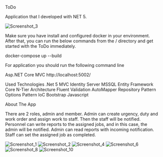 ToDo

Application that I developed with NET 5.

![Screenshot_3](https://user-images.githubusercontent.com/51949407/128130267-7b74287a-2e26-402c-86a3-fe1da42f92f4.png)

Make sure you have install and configured docker in your environment. After that, you can run the below commands from the / directory and get started with the ToDo immediately.

docker-compose up --build

For application you should run the following command line

Asp.NET Core MVC http://localhost:5002/


Used Technologies
.Net 5
MVC
Identity Server
MSSQL
Entity Framework Core
N-Tier Architecture
Fluent Validation
AutoMapper
Repository Pattern
Options Pattern
IoC
Bootstrap
Javascript

About The App

There are 2 roles, admin and member.
Admin can create urgency, duty and work order and assign work to staff.
Then the staff will be notified.
Personnel can write reports to the assigned jobs, and in this case, the admin will be notified.
Admin can read reports with incoming notification.
Staff can set the assigned job as completed.

![Screenshot_1](https://user-images.githubusercontent.com/51949407/128131216-9f2c3152-1ccd-4f42-aa50-368d024a1052.png)
![Screenshot_2](https://user-images.githubusercontent.com/51949407/128131220-0241b75f-a753-4106-b9fe-0fbd4b95671e.png)
![Screenshot_4](https://user-images.githubusercontent.com/51949407/128131221-aa7ad3e5-2956-4bac-99c2-73a6a0aef70e.png)
![Screenshot_6](https://user-images.githubusercontent.com/51949407/128131285-12c32bf4-4408-496d-b0dd-94e930cb0e71.png)
![Screenshot_8](https://user-images.githubusercontent.com/51949407/128131315-60f4fda7-9d2c-4bf1-9fbd-0a083a22adb0.png)
![Screenshot_10](https://user-images.githubusercontent.com/51949407/128131357-d550008c-2764-4201-8cc8-aa5b241e7aa3.png)

